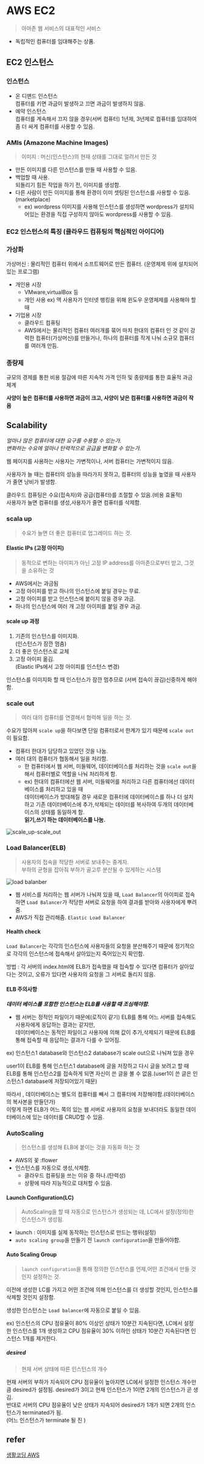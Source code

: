 # AWS EC2
> 아마존 웹 서비스의 대표적인 서비스 

- 독립적인 컴퓨터를 임대해주는 상품.

## EC2 인스턴스
###  인스턴스 
- 온 디맨드 인스턴스  
    컴퓨터를 키면 과금이 발생하고 끄면 과금이 발생하지 않음.
- 예약 인스턴스  
    컴퓨터를 계속해서 끄지 않을 경우(서버 컴퓨터) 1년제, 3년제로 컴퓨터를 임대하여 좀 더 싸게 컴퓨터를 사용할 수 있음.

### AMIs (Amazone Machine Images)
> 이미지 : 머신(인스턴스)의 현재 상태를 그대로 얼려서 만든 것

- 만든 이미지를 다른 인스턴스를 만들 때 사용할 수 있음.
- 백업할 때 사용.  
    되돌리기 힘든 작업을 하기 전, 이미지를 생성함.
- 다른 사람이 만든 이미지를 통해 환경이 이미 셋팅된 인스턴스를 사용할 수 있음.  (marketplace)
    - ex) wordpress 이미지를 사용해 인스턴스를 생성하면 wordpress가 설치되어있는 환경을 직접 구성하지 않아도 wordpress를 사용할 수 있음. 

### EC2 인스턴스의 특징 (클라우드 컴퓨팅의 핵심적인 아이디어)
### 가상화  
가상머신 : 물리적인 컴퓨터 위에서 소프트웨어로 만든 컴퓨터. (운영체제 위에 설치되어있는 프로그램)

- 개인용 시장
    - VMware,virtualBox 등
    - 개인 사용 ex) 맥 사용자가 인터넷 뱅킹을 위해 윈도우 운영체제를 사용해야 할 때
- 기업용 시장
    - 클라우드 컴퓨팅
    - AWS에서는 물리적인 컴퓨터 여러개를 묶어 마치 한대의 컴퓨터 인 것 같이 강력한 컴퓨터(가상머신)를 만들거나, 하나의 컴퓨터를 작게 나눠 소규모 컴퓨터를 여러개 만듬.

### 종량제
규모의 경제를 통한 비용 절감에 따른 지속적 가격  인하 및 종량제를 통한 효율적 과금 체계

<b>사양이 높은 컴퓨터를 사용하면 과금이 크고, 사양이 낮은 컴퓨터를 사용하면 과금이 작음</b>

## Scalability
<i>얼마나 많은 컴퓨터에 대한 요구를 수용할 수 있는가.</i>  
 <i>변화하는 수요에 얼마나 탄력적으로 공급을 변화할 수 있는가.</i>

 웹 페이지를 사용하는 사용자는 가변적이나, 서버 컴퓨터는 가변적이지 않음. 
 
 사용자가 늘 때는 컴퓨터의 성능을 따라가지 못하고, 컴퓨터의 성능을 높였을 때 사용자가 줄면 낭비가 발생함.

클라우드 컴퓨팅은 수요(접속자)와 공급(컴퓨터)를 조절할 수 있음.(비용 효율적)  
사용자가 늘면 컴퓨터를 생성,사용자가 줄면 컴퓨터를 삭제함.

### scala up 
> 수요가 늘면 더 좋은 컴퓨터로 업그레이드 하는 것.

#### Elastic IPs (고정 아이피)
> 동적으로 변하는 아이피가 아닌 고정 IP address를 아마존으로부터 받고, 그것을 소유하는 것

- AWS에서는 과금됨
- 고정 아이피를 받고 하나의 인스턴스에 붙일 경우는 무료.
- 고정 아이피를 받고 인스턴스에 붙이지 않을 경우 과금.
- 하나의 인스턴스에 여러 개 고정 아이피를 붙일 경우 과금.

#### scale up 과정
1. 기존의 인스턴스를 이미지화.  
    (인스턴스가 잠깐 멈춤)
2. 더 좋은 인스턴스로 교체
3. 고정 아이피 옮김.   
    (Elastic IPs에서 고정 아이피를 인스턴스 변경)

인스턴스를 이미지화 할 때 인스턴스가 잠깐 멈추므로 (서버 접속이 끊김)신중하게 해야함.

### scale out
> 여러 대의 컴퓨터를 연결해서 협력해 일을 하는 것.

수요가 많아져 `scale up`을 하다보면 단일 컴퓨터로서 한계가 있기 때문에 `scale out`이 필요함.

- 컴퓨터 한대가 담당하고 있었던 것을 나눔.
- 여러 대의 컴퓨터가 협동해서 일을 처리함.  
    - 한 컴퓨터에서 웹 서버, 미들웨어, 데이터베이스를 처리하는 것을 `scale out`을 해서 컴퓨터별로 역할을 나눠 처리하게 함.
    - ex) 한대의 컴퓨터에선 웹 서버, 미들웨어를 처리하고 다른 컴퓨터에선 데이터베이스를 처리하고 있을 때   
    데이터베이스가 방대해질 경우 새로운 컴퓨터에 데이터베이스를 하나 더 설치하고 기존 데이터베이스에 추가,삭제되는 데이터를 복사하여 두개의 데이터베이스의 상태를 동일하게 함.  
    <b>읽기,쓰기 하는 데이터베이스를 나눔.</b>

![scale_up-scale_out](https://turbonomic.com/wp-content/uploads/2015/05/ScaleUpScaleOut_sm-min.jpg)


### Load Balancer(ELB)
> 사용자의 접속을 적당한 서버로 보내주는 중계자.   
부하의 균형을 잡아줘 부하가 골고루 분산될 수 있게하는 시스템

![load balanber](https://docs.microsoft.com/ko-kr/azure/load-balancer/media/load-balancer-overview/ic727496.png)

- 웹 서비스를 처리하는 웹 서버가 나눠져 있을 때, `Load Balancer`의 아이피로 접속하면 `Load Balancer`가 적당한 서버로 요청을 하여 결과를 받아와 사용자에게 뿌려줌.
- AWS가 직접 관리해줌. `Elastic Load Balancer`

#### Health check
`Load Balancer`는 각각의 인스턴스에 사용자들의 요청을 분산해주기 때문에
정기적으로 각각의 인스턴스에 접속해서 살아있는지 죽어있는지 확인함.

방법 : 각 서버의 index.html에 ELB가 접속했을 때 접속할 수 있다면 컴퓨터가 살아있다는 것이고, 오류가 있다면 사용자의 요청을 그 서버로 돌리지 않음.

#### ELB 주의사항
<b><i>데이터 베이스를 포함한 인스턴스는 ELB를 사용할 때 조심해야함.</i></b>

- 웹 서버는 정적인 파일이기 때문에(로직이 같기) ELB를 통해 어느 서버를 접속해도 사용자에게 응답하는 결과는 같지만,  
데이터베이스는 동적인 파일이고 사용자에 의해 값이 추가,삭제되기 때문에 ELB를 통해 접속할 때 응답하는 결과가 다를 수 있어짐.

ex) 인스턴스1 database와 인스턴스2 database가 scale out으로 나눠져 있을 경우

user1이 ELB를 통해 인스턴스1 database에 글을 저장하고 다시 글을 보려고 할 때
ELB를 통해  인스턴스2를 접속하게 되면 자신이 쓴 글을 볼 수 없음.(user1이 쓴 글은 인스턴스1 database에 저장되어있기 때문)

따라서 , 데이터베이스는 별도의 컴퓨터를 빼서 그 컴퓨터에 저장해야함.(데이터베이스의 복사본을 만들던가)  
이렇게 하면 ELB가 어느 쪽의 있는 웹 서버로 사용자의 요청을 보내더라도 동일한 데이터베이스에 있는 데이터를 CRUD할 수 있음.

### AutoScaling
> 인스턴스를 생성해 ELB에 붙이는 것을 자동화 하는 것

- AWS의 꽃 :flower
- 인스턴스를 자동으로 생성,삭제함.
    - 클라우드 컴퓨팅을 쓰는 이유 중 하나.(탄력성)
    - 상황에 따라 지능적으로 대처할 수 있음.

#### Launch Configuration(LC)
> AutoScaling을 할 때 자동으로 인스턴스가 생성되는 데, LC에서 설정(정의)한 인스턴스가 생성됨. 

- launch : 이미지를 실제 동작하는 인스턴스로 만드는 행위(설정)
- `auto scaling group`을 만들기 전 `launch configuration`을 만들어야함.

#### Auto Scaling Group
> `launch configuration`을 통해 정의한 인스턴스를 언제,어떤 조건에서 만들 것인지 설정하는 것.

이전에 생성한 LC를 가지고 어떤 조건에 의해 인스턴스를 더 생성할 것인지, 인스턴스를 삭제할 것인지 설정함.

생성한 인스턴스는 `Load balancer`에 자동으로 붙일 수 있음.

ex) 인스턴스의 CPU 점유율이 80% 이상인 상태가 10분간 지속된다면, LC에서 설정한 인스턴스를 1개 생성하고 CPU 점유율이 30% 이하인 상태가 10분간 지속된다면 인스턴스 1개를 제거한다. 

##### desired
> 현재 서버 상태에 따른 인스턴스의 개수

현재 서버의 부하가 지속되어 CPU 점유율이 높아지면 LC에서 설정한 인스턴스 개수만큼 desired가 설정됨.
desired가 3이고 현재 인스턴스가 1이면 2개의 인스턴스가 곧 생김.  
반대로 서버의 CPU 점유율이 낮은 상태가 지속되어 desired가 1개가 되면 2개의 인스턴스가 terminated가 됨.  
(어느 인스턴스가 terminate 될 진 )
## refer 
[생활코딩 AWS](https://www.youtube.com/playlist?list=PLuHgQVnccGMC5AYnBg8ffg5utOLwEj4fZ&disable_polymer=true)
